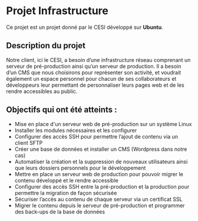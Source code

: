 # Projet Infrastructure

Ce projet est un projet donné par le CESI développé sur **Ubuntu**.

## Description du projet

Notre client, ici le CESI, a besoin d’une infrastructure réseau comprenant un serveur de pré-production ainsi qu’un serveur de production. Il a besoin d’un CMS que nous choisirons pour représenter son activité, et voudrait également un espace personnel pour chacun de ses collaborateurs et développeurs leur permettant de personnaliser leurs pages web et de les rendre accessibles au public.

## Objectifs qui ont été atteints :

- Mise en place d'un serveur web de pré-production sur un système Linux
- Installer les modules nécessaires et les configurer
- Configurer des accès SSH pour permettre l’ajout de contenu via un client SFTP
- Créer une base de données et installer un CMS (Wordpress dans notre cas)
- Automatiser la création et la suppression de nouveaux utilisateurs ainsi que leurs dossiers personnels pour le développement
- Mettre en place un serveur web de production pour pouvoir migrer le contenu développé et le rendre accessible
- Configurer des accès SSH entre la pré-production et la production pour permettre la migration de façon sécurisée
- Sécuriser l’accès au contenu de chaque serveur via un certificat SSL
- Migrer le contenu depuis le serveur de pré-production et programmer des back-ups de la base de données
